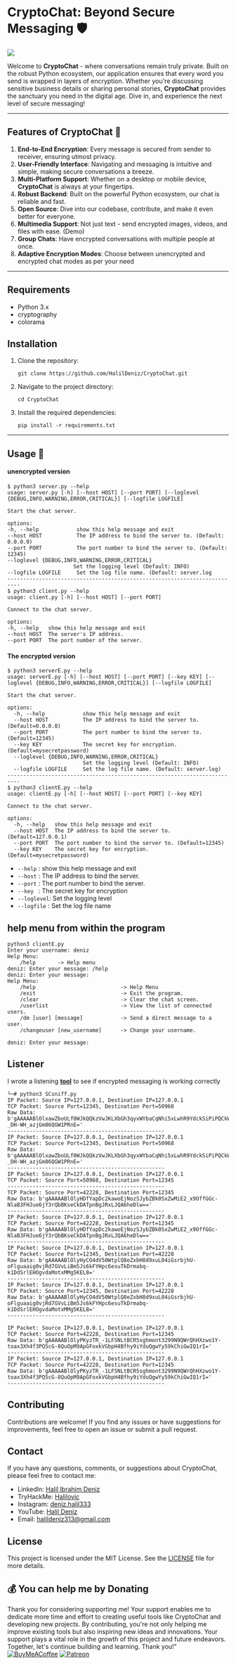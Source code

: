 # **CryptoChat**: Beyond Secure Messaging 🛡️

<img src="source/server-client-listener-1.png">

Welcome to **CryptoChat** - where conversations remain truly private. Built on the robust Python ecosystem, our application ensures that every word you send is wrapped in layers of encryption. Whether you're discussing sensitive business details or sharing personal stories, **CryptoChat** provides the sanctuary you need in the digital age. Dive in, and experience the next level of secure messaging!

---

## Features of **CryptoChat** 🌟

1. **End-to-End Encryption**: Every message is secured from sender to receiver, ensuring utmost privacy.
2. **User-Friendly Interface**: Navigating and messaging is intuitive and simple, making secure conversations a breeze.
3. **Multi-Platform Support**: Whether on a desktop or mobile device, **CryptoChat** is always at your fingertips.
4. **Robust Backend**: Built on the powerful Python ecosystem, our chat is reliable and fast.
5. **Open Source**: Dive into our codebase, contribute, and make it even better for everyone.
6. **Multimedia Support**: Not just text - send encrypted images, videos, and files with ease. (Demo)
7. **Group Chats**: Have encrypted conversations with multiple people at once.
8. **Adaptive Encryption Modes**: Choose between unencrypted and encrypted chat modes as per your need

---

## Requirements

- Python 3.x
- cryptography
- colorama

## Installation

1. Clone the repository:

   ```shell
   git clone https://github.com/HalilDeniz/CryptoChat.git
   ```

2. Navigate to the project directory:

   ```shell
   cd CryptoChat
   ```

3. Install the required dependencies:

   ```shell
   pip install -r requirements.txt
   ```
---   

## Usage 🚀
#### unencrypted version

   ```shell
$ python3 server.py --help
usage: server.py [-h] [--host HOST] [--port PORT] [--loglevel {DEBUG,INFO,WARNING,ERROR,CRITICAL}] [--logfile LOGFILE]

Start the chat server.

options:
  -h, --help            show this help message and exit
  --host HOST           The IP address to bind the server to. (Default: 0.0.0.0)
  --port PORT           The port number to bind the server to. (Default: 12345)
  --loglevel {DEBUG,INFO,WARNING,ERROR,CRITICAL}
                        Set the logging level (Default: INFO)
  --logfile LOGFILE     Set the log file name. (Default: server.log
--------------------------------------------------------------------------
$ python3 client.py --help
usage: client.py [-h] [--host HOST] [--port PORT]

Connect to the chat server.

options:
  -h, --help   show this help message and exit
  --host HOST  The server's IP address.
  --port PORT  The port number of the server.
   ```

#### The encrypted version

```shell
$ python3 serverE.py --help
usage: serverE.py [-h] [--host HOST] [--port PORT] [--key KEY] [--loglevel {DEBUG,INFO,WARNING,ERROR,CRITICAL}] [--logfile LOGFILE]

Start the chat server.

options:
  -h, --help            show this help message and exit
  --host HOST           The IP address to bind the server to. (Default=0.0.0.0)
  --port PORT           The port number to bind the server to. (Default=12345)
  --key KEY             The secret key for encryption. (Default=mysecretpassword)
  --loglevel {DEBUG,INFO,WARNING,ERROR,CRITICAL}
                        Set the logging level (Default: INFO)
  --logfile LOGFILE     Set the log file name. (Default: server.log)
--------------------------------------------------------------------------
$ python3 clientE.py --help
usage: clientE.py [-h] [--host HOST] [--port PORT] [--key KEY]

Connect to the chat server.

options:
  -h, --help   show this help message and exit
  --host HOST  The IP address to bind the server to. (Default=127.0.0.1)
  --port PORT  The port number to bind the server to. (Default=12345)
  --key KEY    The secret key for encryption. (Default=mysecretpassword)
```

- `--help`    : show this help message and exit
- `--host`    : The IP address to bind the server.
- `--port`    : The port number to bind the server.
- `--key `    : The secret key for encryption
- `--loglevel`: Set the logging level
- `--logfile` : Set the log file name

## **help** menu from within the program
```shell
python3 clientE.py 
Enter your username: deniz
Help Menu:
	/help       -> Help menu
deniz: Enter your message: /help
deniz: Enter your message: 
Help Menu:
	/help                           -> Help Menu
	/exit                           -> Exit the program.
  	/clear                          -> Clear the chat screen.
	/userlist                       -> View the list of connected users.
	/dm [user] [message]            -> Send a direct message to a user.
	/changeuser [new_username]      -> Change your username.

deniz: Enter your message: 
```

## Listener
I wrote a listening [**tool**](https://denizhalil.com/2023/10/17/decrypting-encrypted-network-traffic-python-scapy) to see if encrypted messaging is working correctly
```shell
└─# python3 SCsniff.py 
IP Packet: Source IP=127.0.0.1, Destination IP=127.0.0.1
TCP Packet: Source Port=12345, Destination Port=50968
Raw Data: b'gAAAAABlOlxawZboULf0WJkQQkzVwJKLXbGh3qyxWYbaCqNhi5xLwhR9YdckSiPiPQCkWHHGSzKAKG5pW3HyatQnpekoR0Zl-_DH-WH_azjGm86QGW1PRnE='
--------------------------------------------------
IP Packet: Source IP=127.0.0.1, Destination IP=127.0.0.1
TCP Packet: Source Port=12345, Destination Port=50968
Raw Data: b'gAAAAABlOlxawZboULf0WJkQQkzVwJKLXbGh3qyxWYbaCqNhi5xLwhR9YdckSiPiPQCkWHHGSzKAKG5pW3HyatQnpekoR0Zl-_DH-WH_azjGm86QGW1PRnE='
--------------------------------------------------
IP Packet: Source IP=127.0.0.1, Destination IP=127.0.0.1
TCP Packet: Source Port=50968, Destination Port=12345
--------------------------------------------------
TCP Packet: Source Port=42228, Destination Port=12345
Raw Data: b'gAAAAABlOlyHDfYapDc2kawoEjNozSJybZBk0SxZwMiE2_x9OffGGc-NlaB3FHJue6jY3rQbBKseCkDATpnBgJRxLJQA6heDlw=='
--------------------------------------------------
IP Packet: Source IP=127.0.0.1, Destination IP=127.0.0.1
TCP Packet: Source Port=42228, Destination Port=12345
Raw Data: b'gAAAAABlOlyHDfYapDc2kawoEjNozSJybZBk0SxZwMiE2_x9OffGGc-NlaB3FHJue6jY3rQbBKseCkDATpnBgJRxLJQA6heDlw=='
--------------------------------------------------
IP Packet: Source IP=127.0.0.1, Destination IP=127.0.0.1
TCP Packet: Source Port=12345, Destination Port=42228
Raw Data: b'gAAAAABlOlyHyCO4dV50WtplQ8eZxbH8d9xuL04iGsrbjhU-oFlguaaig0vjRd7GVvLiBm5Js6kFYHpc6esuTkDrmabq-k1DdSrlEHOgvdaMotxMMg5KEL8='
--------------------------------------------------
IP Packet: Source IP=127.0.0.1, Destination IP=127.0.0.1
TCP Packet: Source Port=12345, Destination Port=42228
Raw Data: b'gAAAAABlOlyHyCO4dV50WtplQ8eZxbH8d9xuL04iGsrbjhU-oFlguaaig0vjRd7GVvLiBm5Js6kFYHpc6esuTkDrmabq-k1DdSrlEHOgvdaMotxMMg5KEL8='
--------------------------------------------------

IP Packet: Source IP=127.0.0.1, Destination IP=127.0.0.1
TCP Packet: Source Port=42228, Destination Port=12345
Raw Data: b'gAAAAABlOlyPKyzTR_-1LFSNLtBCR5sghmont3299N9QWrQhHXzwo1Y-toax3Xh4f3PQ5cG-8QuOpM9ApGFoxkVGbpH4Bfhy9iYduQgwYy59kChiGwIQ1rI='
--------------------------------------------------
IP Packet: Source IP=127.0.0.1, Destination IP=127.0.0.1
TCP Packet: Source Port=42228, Destination Port=12345
Raw Data: b'gAAAAABlOlyPKyzTR_-1LFSNLtBCR5sghmont3299N9QWrQhHXzwo1Y-toax3Xh4f3PQ5cG-8QuOpM9ApGFoxkVGbpH4Bfhy9iYduQgwYy59kChiGwIQ1rI='
--------------------------------------------------
```

## Contributing

Contributions are welcome! If you find any issues or have suggestions for improvements, feel free to open an issue or submit a pull request.

## Contact

If you have any questions, comments, or suggestions about CryptoChat, please feel free to contact me:

- LinkedIn: [Halil Ibrahim Deniz](https://www.linkedin.com/in/halil-ibrahim-deniz/)
- TryHackMe: [Halilovic](https://tryhackme.com/p/halilovic)
- Instagram: [deniz.halil333](https://www.instagram.com/deniz.halil333/)
- YouTube: [Halil Deniz](https://www.youtube.com/c/HalilDeniz)
- Email: halildeniz313@gmail.com

## License
This project is licensed under the MIT License. See the [LICENSE](LICENSE) file for more details.

## 💰 You can help me by Donating
  Thank you for considering supporting me! Your support enables me to dedicate more time and effort to creating useful tools like CryptoChat and developing new projects. By contributing, you're not only helping me improve existing tools but also inspiring new ideas and innovations. Your support plays a vital role in the growth of this project and future endeavors. Together, let's continue building and learning. Thank you!"<br>
  [![BuyMeACoffee](https://img.shields.io/badge/Buy%20Me%20a%20Coffee-ffdd00?style=for-the-badge&logo=buy-me-a-coffee&logoColor=black)](https://buymeacoffee.com/halildeniz) 
  [![Patreon](https://img.shields.io/badge/Patreon-F96854?style=for-the-badge&logo=patreon&logoColor=white)](https://patreon.com/denizhalil) 

  
